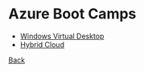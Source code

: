 # Azure Boot Camps

- [Windows Virtual Desktop](./WVD)
- [Hybrid Cloud](./HybridCloud)

[Back](../)
